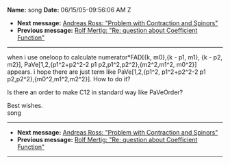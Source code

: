 **Name:** song
**Date:** 06/15/05-09:56:06 AM Z

  - **Next message:** [Andreas Ross: "Problem with Contraction and
    Spinors"](0279.html)
  - **Previous message:** [Rolf Mertig: "Re: question about Coefficient
    Function"](0277.html)

-----

when i use oneloop to calculate numerator\*FAD[{k, m0},{k - p1, m1},
{k - p2, m2}], PaVe[1,2,{p1^2+p2^2-2 p1
p2,p1^2,p2^2},{m2^2,m1^2, m0^2}] appears. i hope there are just term
like PaVe[1,2,{p1^2, p1^2+p2^2-2 p1 p2,p2^2},{m0^2,m1^2,m2^2}].
How to do it?  

Is there an order to make C12 in standard way like PaVeOrder?  

Best wishes.  
song  

-----

  - **Next message:** [Andreas Ross: "Problem with Contraction and
    Spinors"](0279.html)
  - **Previous message:** [Rolf Mertig: "Re: question about Coefficient
    Function"](0277.html)

-----

